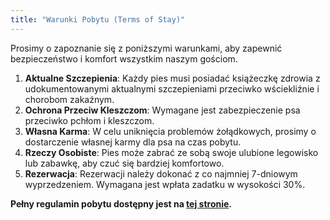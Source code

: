 ```yaml
---
title: "Warunki Pobytu (Terms of Stay)"
---
```


Prosimy o zapoznanie się z poniższymi warunkami, aby zapewnić bezpieczeństwo i komfort wszystkim naszym gościom.
1.  **Aktualne Szczepienia**: Każdy pies musi posiadać książeczkę zdrowia z udokumentowanymi aktualnymi szczepieniami przeciwko wściekliźnie i chorobom zakaźnym.
2.  **Ochrona Przeciw Kleszczom**: Wymagane jest zabezpieczenie psa przeciwko pchłom i kleszczom.
3.  **Własna Karma**: W celu uniknięcia problemów żołądkowych, prosimy o dostarczenie własnej karmy dla psa na czas pobytu.
4.  **Rzeczy Osobiste**: Pies może zabrać ze sobą swoje ulubione legowisko lub zabawkę, aby czuć się bardziej komfortowo.
5.  **Rezerwacja**: Rezerwacji należy dokonać z co najmniej 7-dniowym wyprzedzeniem. Wymagana jest wpłata zadatku w wysokości 30%.

**Pełny regulamin pobytu dostępny jest na [tej stronie](/regulamin/).**